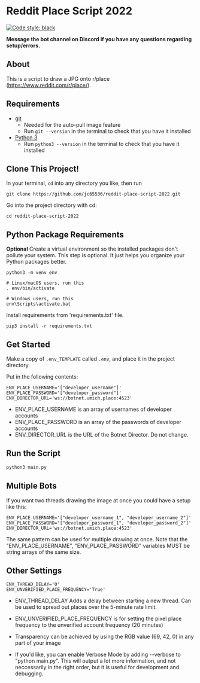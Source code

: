 # Reddit Place Script 2022

[![Code style: black](https://img.shields.io/badge/code%20style-black-000000.svg)](https://github.com/psf/black)

**Message the bot channel on Discord if you have any questions regarding setup/errors.**

## About

This is a script to draw a JPG onto r/place (<https://www.reddit.com/r/place/>).

## Requirements

- [git](https://git-scm.com/book/en/v2/Getting-Started-Installing-Git)
    - Needed for the auto-pull image feature
    - Run `git --version` in the terminal to check that you have it installed
- [Python 3](https://www.python.org/downloads/)
    - Run `python3 --version` in the terminal to check that you have it installed

## Clone This Project!
In your terminal, `cd` into any directory you like, then run
```
git clone https://github.com/jc65536/reddit-place-script-2022.git
```

Go into the project directory with cd:
```
cd reddit-place-script-2022
```

## Python Package Requirements

**Optional**
Create a virtual environment so the installed packages don't pollute your system.
This step is optional. It just helps you organize your Python packages better.

```shell
python3 -m venv env

# Linux/macOS users, run this
. env/bin/activate

# Windows users, run this
env\Scripts\activate.bat
```

Install requirements from 'requirements.txt' file.

```shell
pip3 install -r requirements.txt
```

## Get Started

Make a copy of `.env_TEMPLATE` called `.env`, and place it in the project directory.

Put in the following contents:

```text
ENV_PLACE_USERNAME='["developer_username"]'
ENV_PLACE_PASSWORD='["developer_password"]'
ENV_DIRECTOR_URL='ws://botnet.umich.place:4523'
```

- ENV_PLACE_USERNAME is an array of usernames of developer accounts
- ENV_PLACE_PASSWORD is an array of the passwords of developer accounts
- ENV_DIRECTOR_URL is the URL of the Botnet Director. Do not change.

## Run the Script

```python
python3 main.py
```

## Multiple Bots

If you want two threads drawing the image at once you could have a setup like this:

```text
ENV_PLACE_USERNAME='["developer_username_1", "developer_username_2"]'
ENV_PLACE_PASSWORD='["developer_password_1", "developer_password_2"]'
ENV_DIRECTOR_URL='ws://botnet.umich.place:4523'
```

The same pattern can be used for multiple drawing at once. Note that the "ENV_PLACE_USERNAME", "ENV_PLACE_PASSWORD" variables MUST be string arrays of the same size.

## Other Settings

```text
ENV_THREAD_DELAY='0'
ENV_UNVERIFIED_PLACE_FREQUENCY='True'
```

- ENV_THREAD_DELAY Adds a delay between starting a new thread. Can be used to spread out places over the 5-minute rate limit.
- ENV_UNVERIFIED_PLACE_FREQUENCY is for setting the pixel place frequency to the unverified account frequency (20 minutes)

- Transparency can be achieved by using the RGB value (69, 42, 0) in any part of your image
- If you'd like, you can enable Verbose Mode by adding --verbose to "python main.py". This will output a lot more information, and not neccessarily in the right order, but it is useful for development and debugging.
